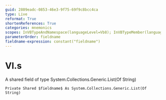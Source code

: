 ```yaml
---
guid: 2809eadc-0853-46e3-9f75-69f9c8bcc4ca
type: Live
reformat: True
shortenReferences: True
categories: mnemonics
scopes: InVBTypeAndNamespace(languageLevel=Vb8); InVBTypeMember(languageLevel=Vb8)
parameterOrder: fieldname
fieldname-expression: constant("fieldname")
---
```


# Vl.s

A shared field of type System.Collections.Generic.List(Of String)

```
Private Shared $fieldname$ As System.Collections.Generic.List(Of String)
```
